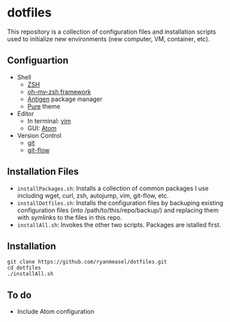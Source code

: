 # dotfiles
This repository is a collection of configuration files and installation scripts used to initialize new environments (new computer, VM, container, etc). 

## Configuartion

- Shell
  - [ZSH](http://www.zsh.org/)
  - [oh-my-zsh framework](https://github.com/robbyrussell/oh-my-zsh) 
  - [Antigen](https://github.com/zsh-users/antigen) package manager
  - [Pure](https://github.com/sindresorhus/pure) theme
- Editor
  - In terminal: [vim](http://www.vim.org/)
  - GUI: [Atom](https://atom.io/)
- Version Control
  - [git](https://git-scm.com/)
  - [git-flow](https://github.com/nvie/gitflow)

## Installation Files

- `installPackages.sh`: Installs a collection of common packages I use including wget, curl, zsh, autojump, vim, git-flow, etc.
- `installDotfiles.sh`: Installs the configuration files by backuping existing configuration files (into /path/to/this/repo/backup/)
and replacing them with symlinks to the files in this repo.
- `installAll.sh`: Invokes the other two scripts. Packages are istalled first. 


## Installation

```Shell
git clone https://github.com/ryanmeasel/dotfiles.git
cd dotfiles
./installAll.sh
```

## To do

- Include Atom configuration
